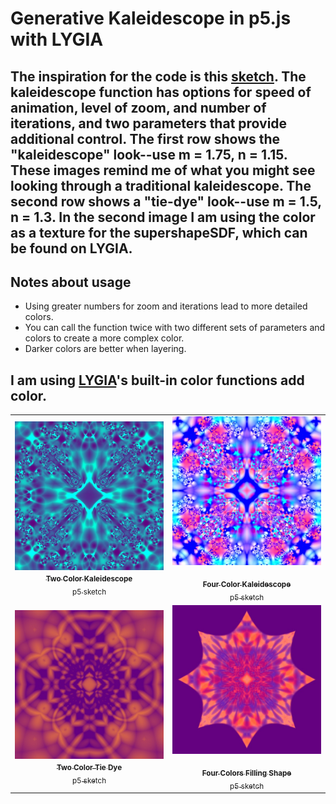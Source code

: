 # Generative Kaleidescope in p5.js with LYGIA

## The inspiration for the code is this [sketch](https://www.shadertoy.com/view/ctByWz). The kaleidescope function has options for speed of animation, level of zoom, and number of iterations, and two parameters that provide additional control. The first row shows the "kaleidescope" look--use m = 1.75, n = 1.15. These images remind me of what you might see looking through a traditional kaleidescope. The second row shows a "tie-dye" look--use m = 1.5, n = 1.3. In the second image I am using the color as a texture for the supershapeSDF, which can be found on LYGIA.

## Notes about usage

- Using greater numbers for zoom and iterations lead to more detailed colors.
- You can call the function twice with two different sets of parameters and colors to create a more complex color.
- Darker colors are better when layering.

## I am using [LYGIA](https://github.com/patriciogonzalezvivo/lygia)'s built-in color functions add color.

<!-- IMAGE-LIST:START - Do not remove or modify this section -->
<!-- prettier-ignore-start -->
<!-- markdownlint-disable -->
<table>
  <tbody>
  <tr>
      <td align="center"><a href="https://editor.p5js.org/kfahn/sketches/I29DSDQOS"> <img class="img" src="assets/img1.jpg" alt="Kaleidescope" style="vertical-align:top;" width="600" /><br /><sub><b>Two Color Kaleidescope<br/></b>p5 sketch</sub></a></td>
     <td align="center"><a href=""> <img class="img" src="assets/img2.jpg" alt="Kaleidescope" style=" display: block;
    margin-left: auto;
    margin-right: auto;" width="600" /><br /><sub><b>Four Color Kaleidescope<br/></b>p5 sketch</sub></a></td>
    </tr>
    <tr>
      <td align="center"><a href=""> <img class="img" src="assets/tiedye1.jpg" alt="Tie Dye" style="vertical-align:top;" width="600" /><br /><sub><b>Two Color Tie Dye<br/></b>p5 sketch</sub></a></td>
     <td align="center"><a href=""> <img class="img" src="assets/tiedye-texture.jpg" alt="Kaleidescope as texture" style=" display: block;
    margin-left: auto;
    margin-right: auto;" width="600" /><br /><sub><b>Four Colors Filling Shape<br/></b>p5 sketch</sub></a></td>
    </tr>
  </tbody>
</table>

<!-- markdownlint-restore -->
<!-- prettier-ignore-end -->

<!-- IMAGE-LIST:END -->
